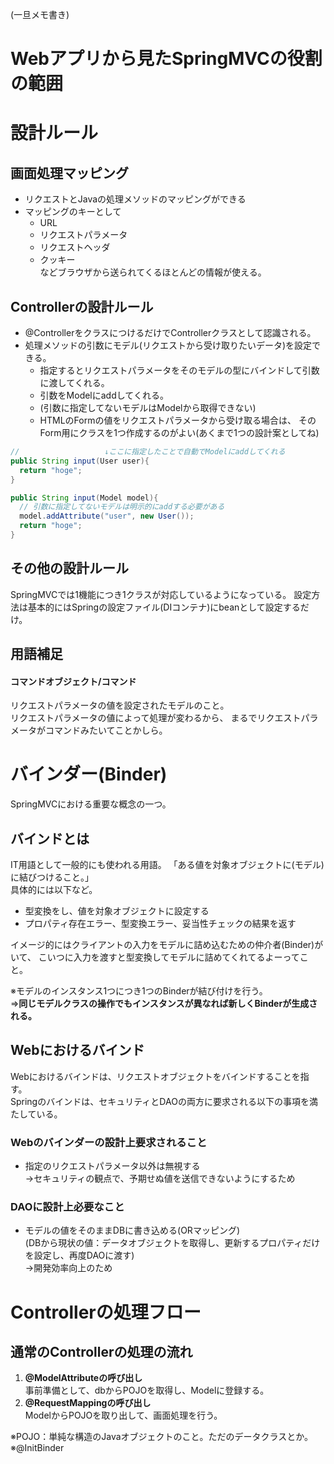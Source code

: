 (一旦メモ書き)
# Webアプリから見たSpringMVCの役割の範囲
# 設計ルール
## 画面処理マッピング
- リクエストとJavaの処理メソッドのマッピングができる
- マッピングのキーとして
  - URL
  - リクエストパラメータ
  - リクエストヘッダ
  - クッキー  
  などブラウザから送られてくるほとんどの情報が使える。

## Controllerの設計ルール
- @ControllerをクラスにつけるだけでControllerクラスとして認識される。
- 処理メソッドの引数にモデル(リクエストから受け取りたいデータ)を設定できる。
  - 指定するとリクエストパラメータをそのモデルの型にバインドして引数に渡してくれる。
  - 引数をModelにaddしてくれる。
  - (引数に指定してないモデルはModelから取得できない)
  - HTMLのFormの値をリクエストパラメータから受け取る場合は、
    そのForm用にクラスを1つ作成するのがよい(あくまで1つの設計案としてね)

```java
//                   ↓ここに指定したことで自動でModelにaddしてくれる
public String input(User user){
  return "hoge";
}
```

```java
public String input(Model model){
  // 引数に指定してないモデルは明示的にaddする必要がある
  model.addAttribute("user", new User());
  return "hoge";
}
```

## その他の設計ルール
SpringMVCでは1機能につき1クラスが対応しているようになっている。
設定方法は基本的にはSpringの設定ファイル(DIコンテナ)にbeanとして設定するだけ。

## 用語補足
#### コマンドオブジェクト/コマンド
リクエストパラメータの値を設定されたモデルのこと。  
リクエストパラメータの値によって処理が変わるから、
まるでリクエストパラメータがコマンドみたいてことかしら。

# バインダー(Binder)
SpringMVCにおける重要な概念の一つ。

## バインドとは
IT用語として一般的にも使われる用語。
「ある値を対象オブジェクトに(モデル)に結びつけること。」  
具体的には以下など。
- 型変換をし、値を対象オブジェクトに設定する
- プロパティ存在エラー、型変換エラー、妥当性チェックの結果を返す  

イメージ的にはクライアントの入力をモデルに詰め込むための仲介者(Binder)がいて、
こいつに入力を渡すと型変換してモデルに詰めてくれてるよーってこと。

※モデルのインスタンス1つにつき1つのBinderが結び付けを行う。  
 ⇒**同じモデルクラスの操作でもインスタンスが異なれば新しくBinderが生成される。**

## Webにおけるバインド
Webにおけるバインドは、リクエストオブジェクトをバインドすることを指す。  
Springのバインドは、セキュリティとDAOの両方に要求される以下の事項を満たしている。 

### Webのバインダーの設計上要求されること
- 指定のリクエストパラメータ以外は無視する  
  →セキュリティの観点で、予期せぬ値を送信できないようにするため

### DAOに設計上必要なこと
- モデルの値をそのままDBに書き込める(ORマッピング)  
  (DBから現状の値：データオブジェクトを取得し、更新するプロパティだけを設定し、再度DAOに渡す)  
  →開発効率向上のため

# Controllerの処理フロー
## 通常のControllerの処理の流れ
1. **@ModelAttributeの呼び出し**  
     事前準備として、dbからPOJOを取得し、Modelに登録する。  
2. **@RequestMappingの呼び出し**  
     ModelからPOJOを取り出して、画面処理を行う。

※POJO：単純な構造のJavaオブジェクトのこと。ただのデータクラスとか。  
※@InitBinder

